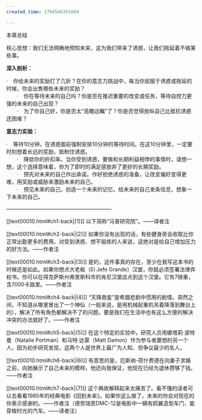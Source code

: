 ```yaml
---
created_time: 1704546391068

---
```

本章总结

核心思想：我们无法明确地预知未来，这为我们带来了诱惑，让我们拖延着不做某些事。

**深入剖析：**

·　你给未来的奖励打了几折？在你的意志力挑战中，每当你屈服于诱惑或拖延的时候，你会出售哪些未来的奖励？  
　　·　你在等待未来的自己吗？你是否在推迟重要的改变或任务，等待自控力更强的未来的自己出现？  
　　·　为了你自己好，你是否太“高瞻远瞩”了？你是否觉得放纵自己比抵抗诱惑还困难？

**意志力实验：**

·　等待10分钟。在诱惑面前强制安排10分钟的等待时间。在这10分钟里，一定要时刻想着长远的奖励，抵制住诱惑。  
　　·　降低你的折扣率。当你受到诱惑，要做和长期利益相悖的事情时，请想一想，这个选择意味着，你为了即时的满足感放弃了更好的长期奖励。  
　　·　预先对未来的自己作出承诺。作好拒绝诱惑的准备，让改变偏好变得更难，用奖励或威胁来激励未来的自己。  
　　·　预见未来的自己。创造一个未来的记忆，给未来的自己发条信息，想象一下未来的自己。

————————————————————

[[text00010.html#ch1-back\|(1)]] 以下简称“马普研究院”。——译者注

[[text00010.html#ch2-back\|(2)]] 如果你没有出现的话，有些健身房会收取比你正常出勤更多的费用。对受到诱惑、想不锻炼的人来说，这绝对是给自己增加压力的好方法。——作者注

[[text00010.html#ch3-back\|(3)]] 是的，这件事真的存在，至少在我写这本书的时候还是如此。如果你想点大老板（El Jefe Grande）汉堡，你就必须签署法律弃权书。你可以在得克萨斯州弗里斯科市的肯尼汉堡店点到这个汉堡。它有7磅重，含7000卡路里。——作者注

[[text00010.html#ch4-back\|(4)]] “天降救星”是希腊悲剧中惯用的剧情。突然之间，不知道从哪里冒出了一个神仙（一般来说，是用机械起重机吊着降落到舞台上的），解决了所有角色都解决不了的问题。要是我们在生活中也有这么方便的解决冲突的办法就好了。——作者注

[[text00010.html#ch5-back\|(5)]] 在这个特定的实验中，研究人员用娜塔莉·波特曼（Natalie Portman）和马特·达蒙（Matt Damon）作为参与者要想的另一个人，因为初步研究发现，这两个人是世界上最广为人知、但争议最少的名人。

[[text00010.html#ch6-back\|(6)]] 有意思的是，厄斯纳-荷什费德在向妻子求婚之前，向她展示了自己未来的模样。他还向我保证，他现在已经为退休攒够了钱。——作者注

[[text00010.html#ch7-back\|(7)]] 这个典故解释起来太痛苦了。看不懂的读者可以去看看1985年的经典电影《回到未来》。如果你这么做了，未来的你会对现在的你表示感谢的。——作者注（德劳瑞恩DMC-12是电影中一辆有鸥翼造型车门、能穿梭时光的汽车。——译者注）